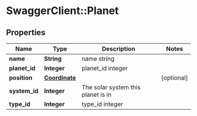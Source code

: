 # SwaggerClient::Planet

## Properties
Name | Type | Description | Notes
------------ | ------------- | ------------- | -------------
**name** | **String** | name string | 
**planet_id** | **Integer** | planet_id integer | 
**position** | [**Coordinate**](Coordinate.md) |  | [optional] 
**system_id** | **Integer** | The solar system this planet is in | 
**type_id** | **Integer** | type_id integer | 


